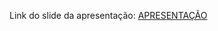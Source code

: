 Link do slide da apresentação: 
[APRESENTAÇÃO](https://prezi.com/p/oyfhw__xlufo/projeto-l-l-l-i-k/)
